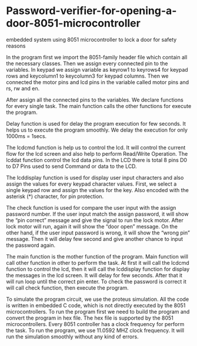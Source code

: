 # Password-verifier-for-opening-a-door-8051-microcontroller
embedded system using 8051 microcontroller to lock a door for safety reasons

In the program first we import the 8051-family header file which contain all the necessary classes. Then we assign every connected pin to the variables. In keypad we assign variable as keyrow1 to keyrows4 for keypad rows and keycolumn1 to keycolumn3 for keypad columns. Then we connected the motor pins and lcd pins in the variable called motor pins and rs, rw and en.

After assign all the connected pins to the variables. We declare functions for every single task. The main function calls the other functions for execute the program.

Delay function is used for delay the program execution for few seconds. It helps us to execute the program smoothly. We delay the execution for only 1000ms = 1secs.

The lcdcmd function is help us to control the lcd. It will control the current flow for the lcd screen and also help to perform Read/Write Operation. The lcddat function control the lcd data pins. In the LCD there is total 8 pins D0 to D7 Pins used to send Command or data to the LCD.

The lcddisplay function is used for display user input characters and also assign the values for every keypad character values. First, we select a single keypad row and assign the values for the key. Also encoded with the asterisk (*) character, for pin protection.

The check function is used for compare the user input with the assign password number. If the user input match the assign password, it will show the “pin correct” message and give the signal to run the lock motor. After lock motor will run, again it will show the “door open” message. On the other hand, if the user input password is wrong, it will show the “wrong pin” message. Then it will delay few second and give another chance to input the password again.

The main function is the mother function of the program. Main function will call other function in other to perform the task. At first it will call the lcdcmd function to control the lcd, then it will call the lcddisplay function for display the messages in the lcd screen. It will delay for few seconds. After that it will run loop until the correct pin enter. To check the password is correct it will call check function, then execute the program.

To simulate the program circuit, we use the proteus simulation. All the code is written in embedded C code, which is not directly executed by the 8051 microcontrollers. To run the program first we need to build the program and convert the program in hex file. The hex file is supported by the 8051 microcontrollers. Every 8051 controller has a clock frequency for perform the task. To run the program, we use 11.0592 MHZ clock frequency. It will run the simulation smoothly without any kind of errors.
